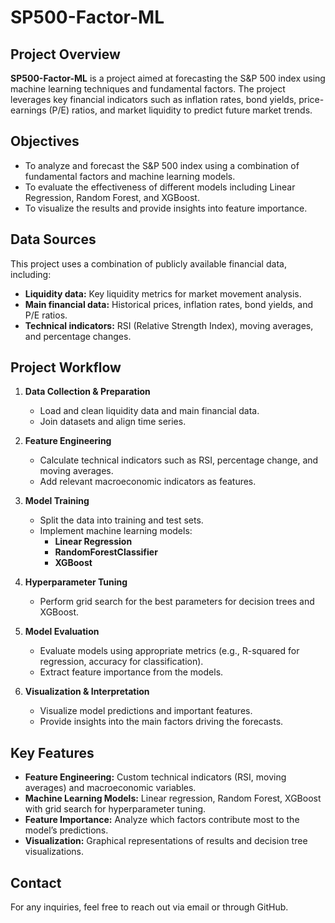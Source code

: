 # SP500-Factor-ML

## Project Overview

**SP500-Factor-ML** is a project aimed at forecasting the S&P 500 index using machine learning techniques and fundamental factors. The project leverages key financial indicators such as inflation rates, bond yields, price-earnings (P/E) ratios, and market liquidity to predict future market trends.

## Objectives

- To analyze and forecast the S&P 500 index using a combination of fundamental factors and machine learning models.
- To evaluate the effectiveness of different models including Linear Regression, Random Forest, and XGBoost.
- To visualize the results and provide insights into feature importance.

## Data Sources

This project uses a combination of publicly available financial data, including:

- **Liquidity data:** Key liquidity metrics for market movement analysis.
- **Main financial data:** Historical prices, inflation rates, bond yields, and P/E ratios.
- **Technical indicators:** RSI (Relative Strength Index), moving averages, and percentage changes.

## Project Workflow

1. **Data Collection & Preparation**
   - Load and clean liquidity data and main financial data.
   - Join datasets and align time series.

2. **Feature Engineering**
   - Calculate technical indicators such as RSI, percentage change, and moving averages.
   - Add relevant macroeconomic indicators as features.

3. **Model Training**
   - Split the data into training and test sets.
   - Implement machine learning models:
     - **Linear Regression**
     - **RandomForestClassifier**
     - **XGBoost**

4. **Hyperparameter Tuning**
   - Perform grid search for the best parameters for decision trees and XGBoost.

5. **Model Evaluation**
   - Evaluate models using appropriate metrics (e.g., R-squared for regression, accuracy for classification).
   - Extract feature importance from the models.

6. **Visualization & Interpretation**
   - Visualize model predictions and important features.
   - Provide insights into the main factors driving the forecasts.

## Key Features

- **Feature Engineering:** Custom technical indicators (RSI, moving averages) and macroeconomic variables.
- **Machine Learning Models:** Linear regression, Random Forest, XGBoost with grid search for hyperparameter tuning.
- **Feature Importance:** Analyze which factors contribute most to the model’s predictions.
- **Visualization:** Graphical representations of results and decision tree visualizations.

## Contact

For any inquiries, feel free to reach out via email or through GitHub.

